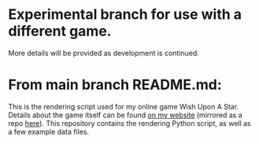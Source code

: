 
# Experimental branch for use with a different game.

More details will be provided as development is continued.

# From main branch README.md:
	
This is the rendering script used for my online game Wish Upon A
Star. Details about the game itself can be
found [on my website](http://mercerenies.sdf.org/wuas/) (mirrored as a
repo [here](https://github.com/Mercerenies/personal-website)). This
repository contains the rendering Python script, as well as a few
example data files.
